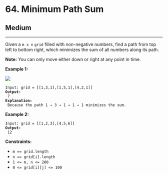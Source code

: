 # 64. Minimum Path Sum

## Medium

***

Given a `m x n` `grid` filled with non-negative numbers, find a path from top left to bottom right, which minimizes the sum of all numbers along its path.

**Note:** You can only move either down or right at any point in time.

&#x20;

**Example 1:**

![](https://assets.leetcode.com/uploads/2020/11/05/minpath.jpg)

<pre><code>Input: grid = [[1,3,1],[1,5,1],[4,2,1]]
<strong>Output:
</strong> 7
<strong>Explanation:
</strong> Because the path 1 → 3 → 1 → 1 → 1 minimizes the sum.</code></pre>

**Example 2:**

<pre><code>Input: grid = [[1,2,3],[4,5,6]]
<strong>Output:
</strong> 12</code></pre>

&#x20;

**Constraints:**

* `m == grid.length`
* `n == grid[i].length`
* `1 <= m, n <= 200`
* `0 <= grid[i][j] <= 100`
